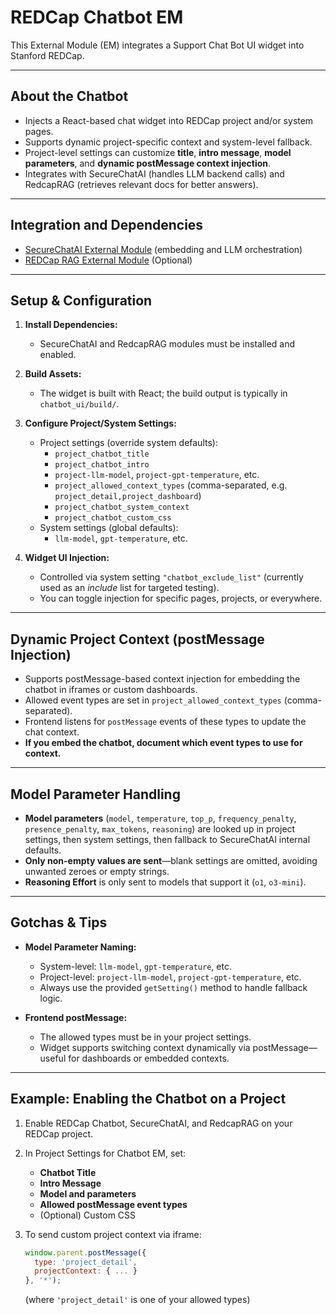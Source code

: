 # REDCap Chatbot EM

This External Module (EM) integrates a Support Chat Bot UI widget into Stanford REDCap.

---

## About the Chatbot

- Injects a React-based chat widget into REDCap project and/or system pages.
- Supports dynamic project-specific context and system-level fallback.
- Project-level settings can customize **title**, **intro message**, **model parameters**, and **dynamic postMessage context injection**.
- Integrates with SecureChatAI (handles LLM backend calls) and RedcapRAG (retrieves relevant docs for better answers).

---

## Integration and Dependencies

- [SecureChatAI External Module](https://github.com/susom/secureChatAI) (embedding and LLM orchestration)
- [REDCap RAG External Module](https://github.com/susom/redcapRAG) (Optional) 
---

## Setup & Configuration

1. **Install Dependencies:**  
   - SecureChatAI and RedcapRAG modules must be installed and enabled.

2. **Build Assets:**  
   - The widget is built with React; the build output is typically in `chatbot_ui/build/`.

3. **Configure Project/System Settings:**  
   - Project settings (override system defaults):
     - `project_chatbot_title`
     - `project_chatbot_intro`
     - `project-llm-model`, `project-gpt-temperature`, etc.
     - `project_allowed_context_types` (comma-separated, e.g. `project_detail,project_dashboard`)
     - `project_chatbot_system_context`
     - `project_chatbot_custom_css`
   - System settings (global defaults):
     - `llm-model`, `gpt-temperature`, etc.

4. **Widget UI Injection:**
   - Controlled via system setting `"chatbot_exclude_list"` (currently used as an *include* list for targeted testing).
   - You can toggle injection for specific pages, projects, or everywhere.

---

## Dynamic Project Context (postMessage Injection)

- Supports postMessage-based context injection for embedding the chatbot in iframes or custom dashboards.
- Allowed event types are set in `project_allowed_context_types` (comma-separated).
- Frontend listens for `postMessage` events of these types to update the chat context.
- **If you embed the chatbot, document which event types to use for context.**

---

## Model Parameter Handling

- **Model parameters** (`model`, `temperature`, `top_p`, `frequency_penalty`, `presence_penalty`, `max_tokens`, `reasoning`) are looked up in project settings, then system settings, then fallback to SecureChatAI internal defaults.
- **Only non-empty values are sent**—blank settings are omitted, avoiding unwanted zeroes or empty strings.
- **Reasoning Effort** is only sent to models that support it (`o1`, `o3-mini`).

---

## Gotchas & Tips

- **Model Parameter Naming:**  
  - System-level: `llm-model`, `gpt-temperature`, etc.
  - Project-level: `project-llm-model`, `project-gpt-temperature`, etc.
  - Always use the provided `getSetting()` method to handle fallback logic.

- **Frontend postMessage:**  
  - The allowed types must be in your project settings.
  - Widget supports switching context dynamically via postMessage—useful for dashboards or embedded contexts.

---

## Example: Enabling the Chatbot on a Project

1. Enable REDCap Chatbot, SecureChatAI, and RedcapRAG on your REDCap project.
2. In Project Settings for Chatbot EM, set:
   - **Chatbot Title**
   - **Intro Message**
   - **Model and parameters**
   - **Allowed postMessage event types**
   - (Optional) Custom CSS

3. To send custom project context via iframe:
    ```js
    window.parent.postMessage({
      type: 'project_detail',
      projectContext: { ... }
    }, '*');
    ```
    (where `'project_detail'` is one of your allowed types)


